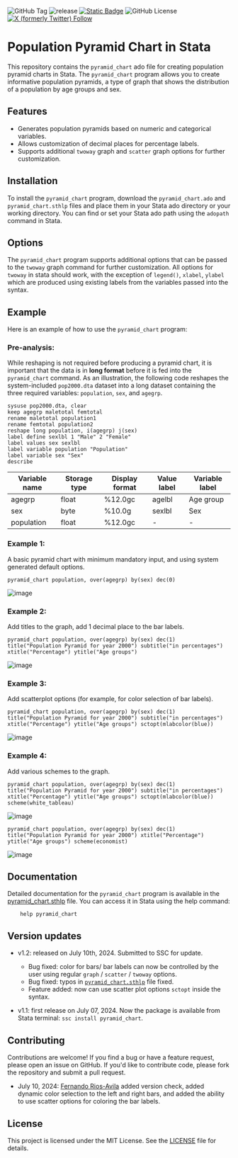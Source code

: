 ![GitHub Tag](https://img.shields.io/github/v/tag/masud90/pyramid_chart?logo=github&label=latest%20version)  ![release](https://img.shields.io/github/release-date/masud90/pyramid_chart) [![Static Badge](https://img.shields.io/badge/published_on-SSC-blue?color=blue)](https://ideas.repec.org/c/boc/bocode/s459350.html) ![GitHub License](https://img.shields.io/github/license/masud90/pyramid_chart) [![X (formerly Twitter) Follow](https://img.shields.io/twitter/follow/masudtweets)](https://twitter.com/masudtweets)



# Population Pyramid Chart in Stata

This repository contains the `pyramid_chart` ado file for creating population pyramid charts in Stata. The `pyramid_chart` program allows you to create informative population pyramids, a type of graph that shows the distribution of a population by age groups and sex.

## Features

- Generates population pyramids based on numeric and categorical variables.
- Allows customization of decimal places for percentage labels.
- Supports additional `twoway` graph and `scatter` graph options for further customization.

## Installation

To install the `pyramid_chart` program, download the `pyramid_chart.ado` and `pyramid_chart.sthlp` files and place them in your Stata ado directory or your working directory. You can find or set your Stata ado path using the `adopath` command in Stata.

## Options
The `pyramid_chart` program supports additional options that can be passed to the `twoway` graph command for further customization. All options for `twoway` in stata should work, with the exception of `legend()`, `xlabel`, `ylabel` which are produced using existing labels from the variables passed into the syntax.

## Example
Here is an example of how to use the `pyramid_chart` program:

### Pre-analysis:
While reshaping is not required before producing a pyramid chart, it is important that the data is in **long format** before it is fed into the `pyramid_chart` command. As an illustration, the following code reshapes the system-included `pop2000.dta` dataset into a long dataset containing the three required variables: `population`, `sex`, and `agegrp`.

    sysuse pop2000.dta, clear
    keep agegrp maletotal femtotal
    rename maletotal population1
    rename femtotal population2
    reshape long population, i(agegrp) j(sex)
    label define sexlbl 1 "Male" 2 "Female"
    label values sex sexlbl
    label variable population "Population"
    label variable sex "Sex"
    describe

| Variable name | Storage type | Display format | Value label | Variable label |
|---------------|--------------|----------------|-------------|----------------|
|agegrp|float|%12.0gc|agelbl|Age group|
|sex|byte|%10.0g|sexlbl|Sex|
|population|float|%12.0gc|-|-|


### Example 1:
A basic pyramid chart with minimum mandatory input, and using system generated default options.

    pyramid_chart population, over(agegrp) by(sex) dec(0)

![image](https://github.com/masud90/pyramid_chart/assets/17425770/01457933-4c31-4b28-8f71-d998fd425242)


### Example 2:
Add titles to the graph, add 1 decimal place to the bar labels.

    pyramid_chart population, over(agegrp) by(sex) dec(1) title("Population Pyramid for year 2000") subtitle("in percentages") xtitle("Percentage") ytitle("Age groups")

![image](https://github.com/masud90/pyramid_chart/assets/17425770/3e450523-751f-44e7-b38d-dffc6e0409de)


### Example 3:
Add scatterplot options (for example, for color selection of bar labels).

    pyramid_chart population, over(agegrp) by(sex) dec(1) title("Population Pyramid for year 2000") subtitle("in percentages") xtitle("Percentage") ytitle("Age groups") sctopt(mlabcolor(blue)) 

![image](https://github.com/masud90/pyramid_chart/assets/17425770/a70e4c74-3c54-4579-9b2a-a3b8a17cb06e)

### Example 4:
Add various schemes to the graph.

    pyramid_chart population, over(agegrp) by(sex) dec(1) title("Population Pyramid for year 2000") subtitle("in percentages") xtitle("Percentage") ytitle("Age groups") sctopt(mlabcolor(blue)) scheme(white_tableau)

![image](https://github.com/masud90/pyramid_chart/assets/17425770/efb56726-b124-48a1-9039-8f4565ca97ff)

    pyramid_chart population, over(agegrp) by(sex) dec(1) title("Population Pyramid for year 2000") xtitle("Percentage") ytitle("Age groups") scheme(economist)

![image](https://github.com/masud90/pyramid_chart/assets/17425770/bc965d1b-6667-4507-9e8e-64ae7d87376d)



## Documentation
Detailed documentation for the `pyramid_chart` program is available in the [pyramid_chart.sthlp](https://github.com/masud90/pyramid_chart/blob/main/pyramid_chart.sthlp) file. You can access it in Stata using the help command:

        help pyramid_chart

## Version updates
- v1.2: released on July 10th, 2024. Submitted to SSC for update.
  - Bug fixed: color for bars/ bar labels can now be controlled by the user using regular `graph` / `scatter` / `twoway` options.
  - Bug fixed: typos in [`pyramid_chart.sthlp`](https://github.com/masud90/pyramid_chart/blob/main/pyramid_chart.sthlp) file fixed.
  - Feature added: now can use scatter plot options `sctopt` inside the syntax.

- v1.1: first release on July 07, 2024. Now the package is available from Stata terminal: `ssc install pyramid_chart`.

## Contributing
Contributions are welcome! If you find a bug or have a feature request, please open an issue on GitHub. If you'd like to contribute code, please fork the repository and submit a pull request.

- July 10, 2024: [Fernando Rios-Avila](https://github.com/friosavila) added version check, added dynamic color selection to the left and right bars, and added the ability to use scatter options for coloring the bar labels.

## License
This project is licensed under the MIT License. See the [LICENSE](https://github.com/masud90/pyramid_chart/blob/main/LICENSE) file for details.
